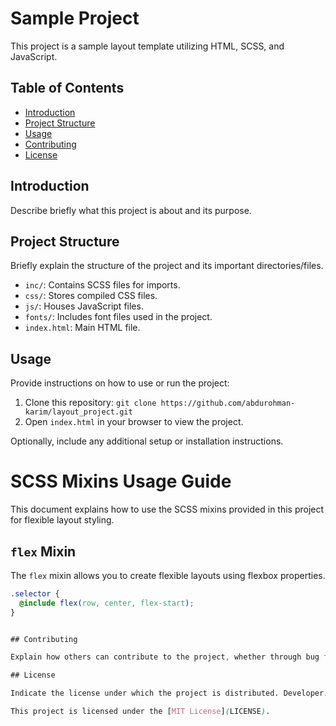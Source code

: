 # Sample Project

This project is a sample layout template utilizing HTML, SCSS, and JavaScript.

## Table of Contents

- [Introduction](#introduction)
- [Project Structure](#project-structure)
- [Usage](#usage)
- [Contributing](#contributing)
- [License](#license)

## Introduction

Describe briefly what this project is about and its purpose.

## Project Structure

Briefly explain the structure of the project and its important directories/files.

- `inc/`: Contains SCSS files for imports.
- `css/`: Stores compiled CSS files.
- `js/`: Houses JavaScript files.
- `fonts/`: Includes font files used in the project.
- `index.html`: Main HTML file.

## Usage

Provide instructions on how to use or run the project:

1. Clone this repository: `git clone https://github.com/abdurohman-karim/layout_project.git`
2. Open `index.html` in your browser to view the project.

Optionally, include any additional setup or installation instructions.

# SCSS Mixins Usage Guide

This document explains how to use the SCSS mixins provided in this project for flexible layout styling.

## `flex` Mixin

The `flex` mixin allows you to create flexible layouts using flexbox properties.


```scss
.selector {
  @include flex(row, center, flex-start);
}


## Contributing

Explain how others can contribute to the project, whether through bug fixes, improvements, or new features. Include information about how to submit pull requests or raise issues.

## License

Indicate the license under which the project is distributed. Developer: @abdurohman-karim

This project is licensed under the [MIT License](LICENSE).
